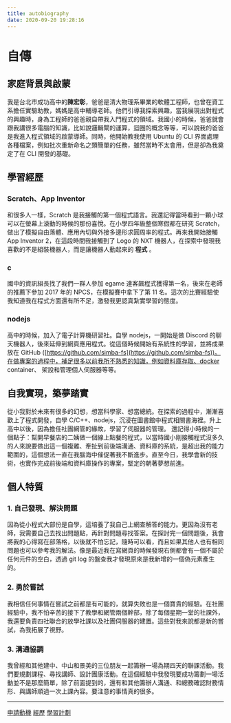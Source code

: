 ```yaml
---
title: autobiography
date: 2020-09-20 19:28:16
---
```



# 自傳

## 家庭背景與啟蒙
我是台北市成功高中的**陳宏彰**，爸爸是清大物理系畢業的軟體工程師，也曾在資工系擔任實驗助教，媽媽是高中輔導老師。他們引導我探索興趣，當我展現出對程式的興趣時，身為工程師的爸爸親自帶我入門程式的領域。我國小的時候，爸爸就會跟我講很多電腦的知識，比如說邏輯閘的運算，迴圈的概念等等，可以說我的爸爸是我進入程式領域的啟蒙導師。同時，他開始教我使用 Ubuntu 的 CLI 界面處理各種檔案，例如批次重新命名之類簡單的任務，雖然當時不太會用，但是卻為我奠定了在 CLI 開發的基礎。

## 學習經歷

### Scratch、App Inventor
和很多人一樣，Scratch 是我接觸的第一個程式語言。我還記得當時看到一顆小球可以在螢幕上滾動的時候的那份喜悅。在小學四年級整個寒假都在研究 Scratch，做出了模擬自由落體、應用內切與外接多邊形求圓周率的程式。再來我開始接觸 App Inventor 2，在這段時間我接觸到了 Logo 的 NXT 機器人，在探索中發現我喜歡的不是組裝機器人，而是讓機器人動起來的 **程式** 。

### c

國中的資訊組長找了我們一群人參加 egame 達客飆程式獲得第一名，後來在老師的推薦下參加 2017 年的 NPCS，在模擬賽中拿下了第 11 名。這次的比賽經驗使我知道我在程式方面還有所不足，激發我更認真紮實學習的態度。

### nodejs
高中的時候，加入了電子計算機研習社。自學 nodejs，一開始是做 Discord 的聊天機器人，後來延伸到網頁應用程式。從這個時候開始有系統性的學習，並將成果放在 GitHub ([https://github.com/simba-fs](https://github.com/simba-fs))。在做專案的過程中，補足很多以前我所不熟悉的知識，例如資料庫存取、docker container、 架設和管理個人伺服器等等。

## 自我實現，築夢踏實
從小我對於未來有很多的幻想，想當科學家、想當總統。在探索的過程中，漸漸喜歡上了程式開發，自學 C/C++、nodejs，沉浸在圖書館中程式相關書海裡。升上高中以後，因為擔任社團網管的緣故，學習了伺服器的管理。
還記得小時候的一個點子：幫開早餐店的二姨做一個線上點餐的程式，以當時國小剛接觸程式沒多久的人來說要做出這一個複雜、牽扯到前後端溝通、資料庫的系統，是超出我的能力範圍的，這個想法一直在我腦海中催促著我不斷進步。直至今日，我學會新的技術，也實作完成前後端和資料庫操作的專案，堅定的朝著夢想前進。

## 個人特質
### 1. 自己發現、解決問題  
因為從小程式大部份是自學，這培養了我自己上網查解答的能力。更因為沒有老師，我需要自己去找出問題點，再針對問題尋找答案。在探討完一個問題後，我會將我的心得寫在部落格，以後就不怕忘記，隨時可以看，而且如果其他人也有相同問題也可以參考我的解法。像是最近我在寫網頁的時候發現右側都會有一個不屬於任何元件的空白，透過 git log 的盤查我才發現原來是我新增的一個偽元素產生的。 
### 2. 勇於嘗試
我相信任何事情在嘗試之前都是有可能的，就算失敗也是一個寶貴的經驗。在社團經驗中，我不怕辛苦的接下了教學和網管兩個幹部，除了每個星期一堂的社課外，我還要負責四社聯合的放學社課以及社團伺服器的建置。這些對我來說都是新的嘗試，為我拓展了視野。 
### 3. 溝通協調  
我曾經和其他建中、中山和景美的三位朋友一起籌辦一場為期四天的聯課活動。我們要規劃課程、尋找講師、設計團康活動。在這個經驗中我發現要成功籌劃一場活動並不是那麼簡單，除了前面提到的，還有和其他籌辦人溝通、和總務確認財務情形、與講師順過一次上課內容。要注意的事情真的很多。

---


[申請動機](./applyMotiv)
[經歷](./experience)
[學習計劃](./studyPlan)
